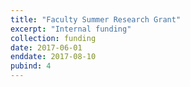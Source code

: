 ```yaml
---
title: "Faculty Summer Research Grant"
excerpt: "Internal funding"
collection: funding
date: 2017-06-01
enddate: 2017-08-10
pubind: 4
---
```

